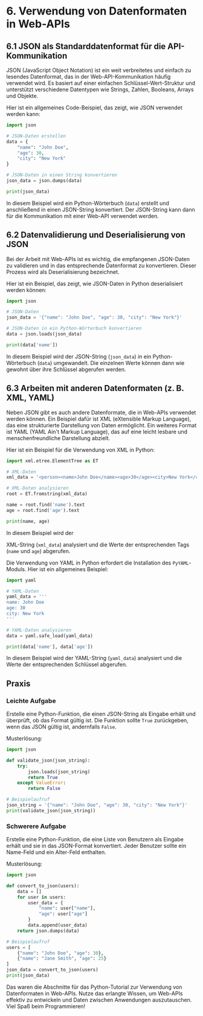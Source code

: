 # 6. Verwendung von Datenformaten in Web-APIs

## 6.1 JSON als Standarddatenformat für die API-Kommunikation

JSON (JavaScript Object Notation) ist ein weit verbreitetes und einfach zu lesendes Datenformat, das in der Web-API-Kommunikation häufig verwendet wird. Es basiert auf einer einfachen Schlüssel-Wert-Struktur und unterstützt verschiedene Datentypen wie Strings, Zahlen, Booleans, Arrays und Objekte.

Hier ist ein allgemeines Code-Beispiel, das zeigt, wie JSON verwendet werden kann:

```python
import json

# JSON-Daten erstellen
data = {
    "name": "John Doe",
    "age": 30,
    "city": "New York"
}

# JSON-Daten in einen String konvertieren
json_data = json.dumps(data)

print(json_data)
```

In diesem Beispiel wird ein Python-Wörterbuch (`data`) erstellt und anschließend in einen JSON-String konvertiert. Der JSON-String kann dann für die Kommunikation mit einer Web-API verwendet werden.

## 6.2 Datenvalidierung und Deserialisierung von JSON

Bei der Arbeit mit Web-APIs ist es wichtig, die empfangenen JSON-Daten zu validieren und in das entsprechende Datenformat zu konvertieren. Dieser Prozess wird als Deserialisierung bezeichnet.

Hier ist ein Beispiel, das zeigt, wie JSON-Daten in Python deserialisiert werden können:

```python
import json

# JSON-Daten
json_data = '{"name": "John Doe", "age": 30, "city": "New York"}'

# JSON-Daten in ein Python-Wörterbuch konvertieren
data = json.loads(json_data)

print(data['name'])
```

In diesem Beispiel wird der JSON-String (`json_data`) in ein Python-Wörterbuch (`data`) umgewandelt. Die einzelnen Werte können dann wie gewohnt über ihre Schlüssel abgerufen werden.

## 6.3 Arbeiten mit anderen Datenformaten (z. B. XML, YAML)

Neben JSON gibt es auch andere Datenformate, die in Web-APIs verwendet werden können. Ein Beispiel dafür ist XML (eXtensible Markup Language), das eine strukturierte Darstellung von Daten ermöglicht. Ein weiteres Format ist YAML (YAML Ain't Markup Language), das auf eine leicht lesbare und menschenfreundliche Darstellung abzielt.

Hier ist ein Beispiel für die Verwendung von XML in Python:

```python
import xml.etree.ElementTree as ET

# XML-Daten
xml_data = '<person><name>John Doe</name><age>30</age><city>New York</city></person>'

# XML-Daten analysieren
root = ET.fromstring(xml_data)

name = root.find('name').text
age = root.find('age').text

print(name, age)
```

In diesem Beispiel wird der

 XML-String (`xml_data`) analysiert und die Werte der entsprechenden Tags (`name` und `age`) abgerufen.

Die Verwendung von YAML in Python erfordert die Installation des `PyYAML`-Moduls. Hier ist ein allgemeines Beispiel:

```python
import yaml

# YAML-Daten
yaml_data = '''
name: John Doe
age: 30
city: New York
'''

# YAML-Daten analysieren
data = yaml.safe_load(yaml_data)

print(data['name'], data['age'])
```

In diesem Beispiel wird der YAML-String (`yaml_data`) analysiert und die Werte der entsprechenden Schlüssel abgerufen.

## Praxis

### Leichte Aufgabe

Erstelle eine Python-Funktion, die einen JSON-String als Eingabe erhält und überprüft, ob das Format gültig ist. Die Funktion sollte `True` zurückgeben, wenn das JSON gültig ist, andernfalls `False`.

Musterlösung:

```python
import json

def validate_json(json_string):
    try:
        json.loads(json_string)
        return True
    except ValueError:
        return False

# Beispielaufruf
json_string = '{"name": "John Doe", "age": 30, "city": "New York"}'
print(validate_json(json_string))
```

### Schwerere Aufgabe

Erstelle eine Python-Funktion, die eine Liste von Benutzern als Eingabe erhält und sie in das JSON-Format konvertiert. Jeder Benutzer sollte ein Name-Feld und ein Alter-Feld enthalten.

Musterlösung:

```python
import json

def convert_to_json(users):
    data = []
    for user in users:
        user_data = {
            "name": user["name"],
            "age": user["age"]
        }
        data.append(user_data)
    return json.dumps(data)

# Beispielaufruf
users = [
    {"name": "John Doe", "age": 30},
    {"name": "Jane Smith", "age": 25}
]
json_data = convert_to_json(users)
print(json_data)
```

Das waren die Abschnitte für das Python-Tutorial zur Verwendung von Datenformaten in Web-APIs. Nutze das erlangte Wissen, um Web-APIs effektiv zu entwickeln und Daten zwischen Anwendungen auszutauschen. Viel Spaß beim Programmieren!